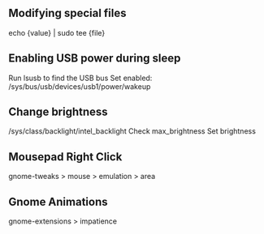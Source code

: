 ## Modifying special files
echo {value} | sudo tee {file}

## Enabling USB power during sleep
Run lsusb to find the USB bus
Set enabled: /sys/bus/usb/devices/usb1/power/wakeup

## Change brightness
/sys/class/backlight/intel_backlight
Check max_brightness
Set brightness

## Mousepad Right Click
gnome-tweaks > mouse > emulation > area

## Gnome Animations
gnome-extensions > impatience
